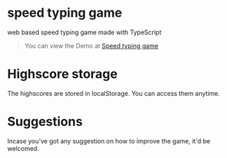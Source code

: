# speed typing game
 web based speed typing game made with TypeScript
> You can view the Demo at
[Speed typing game](/index.html)
# Highscore storage
The highscores are stored in localStorage.
You can access them anytime.

# Suggestions
Incase you've got any suggestion on how to improve the game, it'd be welcomed.

